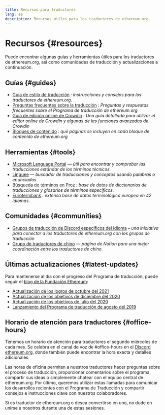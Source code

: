 ```yaml
---
title: Recursos para traductores
lang: es
description: Recursos útiles para los traductores de ethereum.org.
---
```


# Recursos {#resources}

Puede encontrar algunas guías y herramientas útiles para los traductores de ethereum.org, así como comunidades de traducción y actualizaciones a continuación.

## Guías {#guides}

- [Guía de estilo de traducción](/contributing/translation-program/translators-guide/) _: instrucciones y consejos para los traductores de ethereum.org_.
- [Preguntas frecuentes sobre la traducción](/contributing/translation-program/faq/) _: Preguntas y respuestas frecuentes sobre el Programa de traducción de ethereum.org_
- [Guía de edición online de Crowdin](https://support.crowdin.com/online-editor/) _: Una guía detallada para utilizar el editor online de Crowdin y algunas de las funciones avanzadas de Crowdin_
- [Bloques de contenido](/contributing/translation-program/content-buckets/) _: qué páginas se incluyen en cada bloque de contenido de ethereum.org_

## Herramientas {#tools}

- [Microsoft Language Portal](https://www.microsoft.com/en-us/language) _— útil para encontrar y comprobar las traducciones estándar de los términos técnicos_
- [Linguee](https://www.linguee.com/) _— buscador de traducciones y conceptos usando palabras o enunciados_
- [Búsqueda de términos en Proz](https://www.proz.com/search/) _: base de datos de diccionarios de traducciones y glosarios de términos específicos._
- [Eurotermbank](https://www.eurotermbank.com/) _: extensa base de datos terminológica europea en 42 idiomas_.

## Comunidades {#communities}

- [Grupos de traducción de Discord específicos del idioma](/discord/) _– una iniciativa para conectar a los traductores de ethereum.org con los grupos de traducción_
- [Grupo de traductores de chino](https://www.notion.so/Ethereum-org-05375fe0a94c4214acaf90f42ba40171) _— página de Notion para una mejor coordinación entre los traductores de chino_

## Últimas actualizaciones {#latest-updates}

Para mantenerse al día con el progreso del Programa de traducción, puede seguir el [blog de la Fundación Ethereum](https://blog.ethereum.org/):

- [Actualización de los logros de octubre del 2021](https://blog.ethereum.org/2021/10/04/translation-program-update/)
- [Actualización de los objetivos de diciembre del 2020](https://blog.ethereum.org/2020/12/21/translation-program-milestones-updates-20/)
- [Actualización de los objetivos de julio del 2020](https://blog.ethereum.org/2020/07/29/ethdotorg-translation-milestone/)
- [Lanzamiento del Programa de traducción de agosto del 2019](https://blog.ethereum.org/2019/08/20/translating-ethereum-for-our-global-community/)

## Horario de atención para traductores {#office-hours}

Tenemos un horario de atención para traductores el segundo miércoles de cada mes. Se celebra en el canal de voz de #office-hours en el [ DIscord ethereum.org](/discord/), donde también puede encontrar la hora exacta y detalles adicionales.

Las horas de oficina permiten a nuestros traductores hacer preguntas sobre el proceso de traducción, proporcionar comentarios sobre el programa, compartir sus ideas o simplemente chatear con el equipo central de ethereum.org. Por último, queremos utilizar estas llamadas para comunicar los desarrollos recientes con el Programa de Traducción y compartir consejos e instrucciones clave con nuestros colaboradores.

Si es traductor de ethereum.org o desea convertirse en uno, no dude en unirse a nosotros durante una de estas sesiones.
